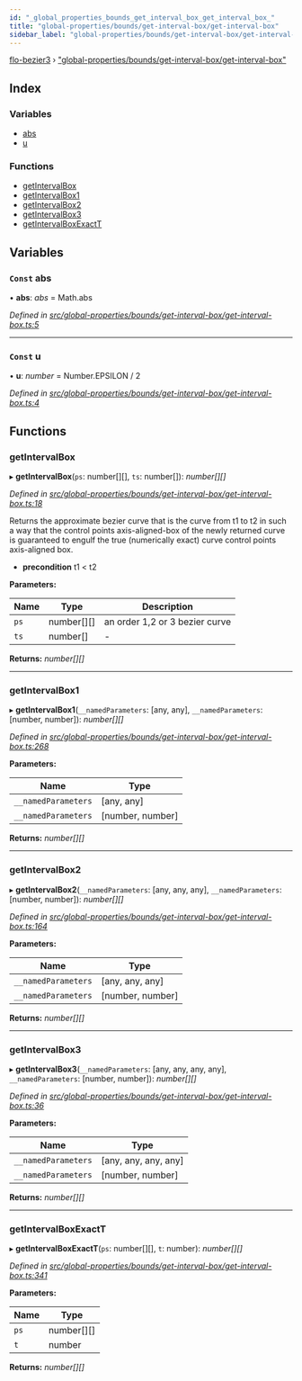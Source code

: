 ```yaml
---
id: "_global_properties_bounds_get_interval_box_get_interval_box_"
title: "global-properties/bounds/get-interval-box/get-interval-box"
sidebar_label: "global-properties/bounds/get-interval-box/get-interval-box"
---
```


[flo-bezier3](../globals.md) › ["global-properties/bounds/get-interval-box/get-interval-box"](_global_properties_bounds_get_interval_box_get_interval_box_.md)

## Index

### Variables

* [abs](_global_properties_bounds_get_interval_box_get_interval_box_.md#const-abs)
* [u](_global_properties_bounds_get_interval_box_get_interval_box_.md#const-u)

### Functions

* [getIntervalBox](_global_properties_bounds_get_interval_box_get_interval_box_.md#getintervalbox)
* [getIntervalBox1](_global_properties_bounds_get_interval_box_get_interval_box_.md#getintervalbox1)
* [getIntervalBox2](_global_properties_bounds_get_interval_box_get_interval_box_.md#getintervalbox2)
* [getIntervalBox3](_global_properties_bounds_get_interval_box_get_interval_box_.md#getintervalbox3)
* [getIntervalBoxExactT](_global_properties_bounds_get_interval_box_get_interval_box_.md#getintervalboxexactt)

## Variables

### `Const` abs

• **abs**: *abs* = Math.abs

*Defined in [src/global-properties/bounds/get-interval-box/get-interval-box.ts:5](https://github.com/FlorisSteenkamp/FloBezier/blob/6f79660/src/global-properties/bounds/get-interval-box/get-interval-box.ts#L5)*

___

### `Const` u

• **u**: *number* = Number.EPSILON / 2

*Defined in [src/global-properties/bounds/get-interval-box/get-interval-box.ts:4](https://github.com/FlorisSteenkamp/FloBezier/blob/6f79660/src/global-properties/bounds/get-interval-box/get-interval-box.ts#L4)*

## Functions

###  getIntervalBox

▸ **getIntervalBox**(`ps`: number[][], `ts`: number[]): *number[][]*

*Defined in [src/global-properties/bounds/get-interval-box/get-interval-box.ts:18](https://github.com/FlorisSteenkamp/FloBezier/blob/6f79660/src/global-properties/bounds/get-interval-box/get-interval-box.ts#L18)*

Returns the approximate bezier curve that is the curve from t1 to t2 in such
a way that the control points axis-aligned-box of the newly returned curve is
guaranteed to engulf the true (numerically exact) curve control points
axis-aligned box.
* **precondition** t1 < t2

**Parameters:**

Name | Type | Description |
------ | ------ | ------ |
`ps` | number[][] | an order 1,2 or 3 bezier curve |
`ts` | number[] | - |

**Returns:** *number[][]*

___

###  getIntervalBox1

▸ **getIntervalBox1**(`__namedParameters`: [any, any], `__namedParameters`: [number, number]): *number[][]*

*Defined in [src/global-properties/bounds/get-interval-box/get-interval-box.ts:268](https://github.com/FlorisSteenkamp/FloBezier/blob/6f79660/src/global-properties/bounds/get-interval-box/get-interval-box.ts#L268)*

**Parameters:**

Name | Type |
------ | ------ |
`__namedParameters` | [any, any] |
`__namedParameters` | [number, number] |

**Returns:** *number[][]*

___

###  getIntervalBox2

▸ **getIntervalBox2**(`__namedParameters`: [any, any, any], `__namedParameters`: [number, number]): *number[][]*

*Defined in [src/global-properties/bounds/get-interval-box/get-interval-box.ts:164](https://github.com/FlorisSteenkamp/FloBezier/blob/6f79660/src/global-properties/bounds/get-interval-box/get-interval-box.ts#L164)*

**Parameters:**

Name | Type |
------ | ------ |
`__namedParameters` | [any, any, any] |
`__namedParameters` | [number, number] |

**Returns:** *number[][]*

___

###  getIntervalBox3

▸ **getIntervalBox3**(`__namedParameters`: [any, any, any, any], `__namedParameters`: [number, number]): *number[][]*

*Defined in [src/global-properties/bounds/get-interval-box/get-interval-box.ts:36](https://github.com/FlorisSteenkamp/FloBezier/blob/6f79660/src/global-properties/bounds/get-interval-box/get-interval-box.ts#L36)*

**Parameters:**

Name | Type |
------ | ------ |
`__namedParameters` | [any, any, any, any] |
`__namedParameters` | [number, number] |

**Returns:** *number[][]*

___

###  getIntervalBoxExactT

▸ **getIntervalBoxExactT**(`ps`: number[][], `t`: number): *number[][]*

*Defined in [src/global-properties/bounds/get-interval-box/get-interval-box.ts:341](https://github.com/FlorisSteenkamp/FloBezier/blob/6f79660/src/global-properties/bounds/get-interval-box/get-interval-box.ts#L341)*

**Parameters:**

Name | Type |
------ | ------ |
`ps` | number[][] |
`t` | number |

**Returns:** *number[][]*
